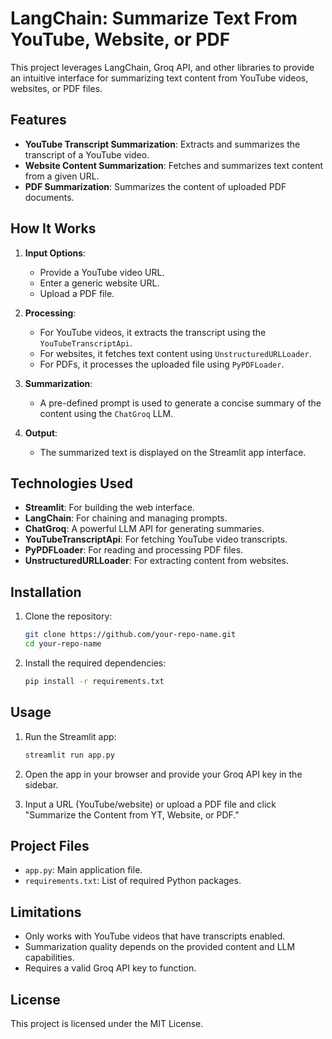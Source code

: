 # LangChain: Summarize Text From YouTube, Website, or PDF

This project leverages LangChain, Groq API, and other libraries to provide an intuitive interface for summarizing text content from YouTube videos, websites, or PDF files.

## Features
- **YouTube Transcript Summarization**: Extracts and summarizes the transcript of a YouTube video.
- **Website Content Summarization**: Fetches and summarizes text content from a given URL.
- **PDF Summarization**: Summarizes the content of uploaded PDF documents.

## How It Works
1. **Input Options**:
   - Provide a YouTube video URL.
   - Enter a generic website URL.
   - Upload a PDF file.

2. **Processing**:
   - For YouTube videos, it extracts the transcript using the `YouTubeTranscriptApi`.
   - For websites, it fetches text content using `UnstructuredURLLoader`.
   - For PDFs, it processes the uploaded file using `PyPDFLoader`.

3. **Summarization**:
   - A pre-defined prompt is used to generate a concise summary of the content using the `ChatGroq` LLM.

4. **Output**:
   - The summarized text is displayed on the Streamlit app interface.

## Technologies Used
- **Streamlit**: For building the web interface.
- **LangChain**: For chaining and managing prompts.
- **ChatGroq**: A powerful LLM API for generating summaries.
- **YouTubeTranscriptApi**: For fetching YouTube video transcripts.
- **PyPDFLoader**: For reading and processing PDF files.
- **UnstructuredURLLoader**: For extracting content from websites.

## Installation
1. Clone the repository:
   ```bash
   git clone https://github.com/your-repo-name.git
   cd your-repo-name
   ```

2. Install the required dependencies:
   ```bash
   pip install -r requirements.txt
   ```

## Usage
1. Run the Streamlit app:
   ```bash
   streamlit run app.py
   ```

2. Open the app in your browser and provide your Groq API key in the sidebar.

3. Input a URL (YouTube/website) or upload a PDF file and click "Summarize the Content from YT, Website, or PDF."

## Project Files
- `app.py`: Main application file.
- `requirements.txt`: List of required Python packages.

## Limitations
- Only works with YouTube videos that have transcripts enabled.
- Summarization quality depends on the provided content and LLM capabilities.
- Requires a valid Groq API key to function.

## License
This project is licensed under the MIT License.
